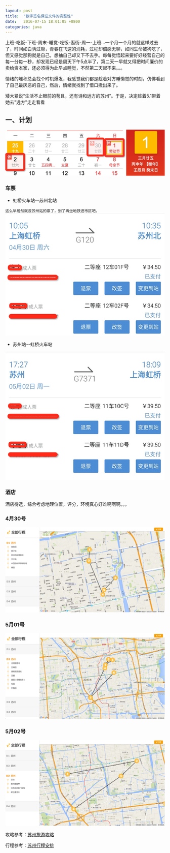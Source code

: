 ```yaml
---
layout: post
title:  "数字签名保证文件的完整性"
date:   2016-07-15 18:01:05 +0800
categories: java
---
```


上班-吃饭-下班-周末-睡觉-吃饭-逛街-周一-上班...一个月一个月的就这样过去了，时间如白驹过隙，青春在飞速的消耗，过程却倍感无聊，如同生命被狗吃了，但又感觉那狗就是自己，想抽自己却又下不去手。每每觉悟起来要好好经营自己的每一分每一秒，却发现已经是周天下午5点半了，第二天一早就又得把时间廉价的卖给资本家，还必须得为此早点睡觉，不然第二天起不来。。。

情绪的堆积总会找个时机爆发，我感觉我们都是趁着对方睡懒觉的时刻，仿佛看到了自己最厌恶的自己，然后，情绪就找到了借口撒出来了。

矮大紧说“生活不止眼前的苟且，还有诗和远方的苏州”。于是，决定趁着5.1带着她去"远方"走走看看

## 一、计划

![](/image/20160425001.png)

### 车票

* 虹桥火车站--苏州北站

`这么早居然就没苏州站的票了，到了再坐地铁进市区吧。`
![](/image/20160425002.png)

* 苏州站--虹桥火车站

![](/image/20160425003.png)

### 酒店

酒店待选，综合考虑地理位置，评分，环境真心好难啊啊啊。。。

### 4月30号

![](/image/20160425004.png)

### 5月01号

![](/image/20160425005.png)

### 5月02号

![](/image/20160425006.png)


攻略参考：[苏州旅游攻略][1]

行程参考：[苏州行程安排][2]

[1]:http://www.mafengwo.cn/travel-scenic-spot/mafengwo/10207.html
[2]:http://www.mafengwo.cn/schedule/383538.html
